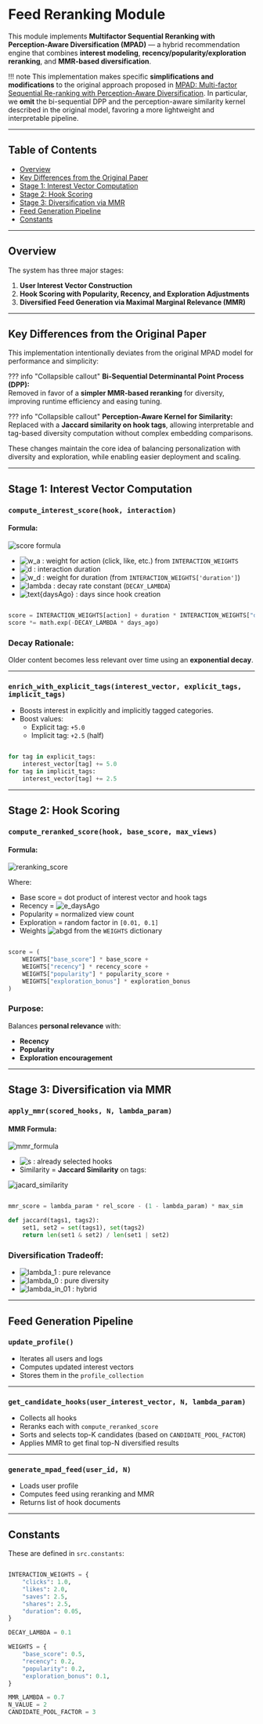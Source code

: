 # Feed Reranking Module

This module implements **Multifactor Sequential Reranking with Perception-Aware Diversification (MPAD)** — a hybrid recommendation engine that combines **interest modeling**, **recency/popularity/exploration reranking**, and **MMR-based diversification**.

!!! note
    This implementation makes specific **simplifications and modifications** to the original approach proposed in [MPAD: Multi-factor Sequential Re-ranking with Perception-Aware Diversification](https://arxiv.org/abs/2305.12420). In particular, we **omit** the bi-sequential DPP and the perception-aware similarity kernel described in the original model, favoring a more lightweight and interpretable pipeline.

---

## Table of Contents
- [Overview](#overview)
- [Key Differences from the Original Paper](#key-differences-from-the-original-paper)
- [Stage 1: Interest Vector Computation](#stage-1-interest-vector-computation)
- [Stage 2: Hook Scoring](#stage-2-hook-scoring)
- [Stage 3: Diversification via MMR](#stage-3-diversification-via-mmr)
- [ Feed Generation Pipeline](#-feed-generation-pipeline)
- [Constants](#constants)

---

## Overview

The system has three major stages:

1. **User Interest Vector Construction**
2. **Hook Scoring with Popularity, Recency, and Exploration Adjustments**
3. **Diversified Feed Generation via Maximal Marginal Relevance (MMR)**

---

## Key Differences from the Original Paper

This implementation intentionally deviates from the original MPAD model for performance and simplicity:

??? info "Collapsible callout"
    **Bi-Sequential Determinantal Point Process (DPP):**  
    Removed in favor of a **simpler MMR-based reranking** for diversity, improving runtime efficiency and easing tuning.

??? info "Collapsible callout"
    **Perception-Aware Kernel for Similarity:**  
    Replaced with a **Jaccard similarity on hook tags**, allowing interpretable and tag-based diversity computation without complex embedding comparisons.

These changes maintain the core idea of balancing personalization with diversity and exploration, while enabling easier deployment and scaling.

---

## Stage 1: Interest Vector Computation

### `compute_interest_score(hook, interaction)`

#### Formula:

![score formula](./images/mpad_score.svg)

- ![w_a](./images/w_a.svg) : weight for action (click, like, etc.) from `INTERACTION_WEIGHTS`  
- ![d](./images/d.svg) : interaction duration  
- ![w_d](./images/w_d.svg) : weight for duration (from `INTERACTION_WEIGHTS['duration']`)  
- ![lambda](./images/lambda.svg) : decay rate constant (`DECAY_LAMBDA`)  
- ![text{daysAgo}](./images/daysAgo.svg) : days since hook creation  

```python

score = INTERACTION_WEIGHTS[action] + duration * INTERACTION_WEIGHTS["duration"]
score *= math.exp(-DECAY_LAMBDA * days_ago)

```

### Decay Rationale:

Older content becomes less relevant over time using an **exponential decay**.

---

### `enrich_with_explicit_tags(interest_vector, explicit_tags, implicit_tags)`

- Boosts interest in explicitly and implicitly tagged categories.  
- Boost values:  
  - Explicit tag: `+5.0`  
  - Implicit tag: `+2.5` (half)  

```python

for tag in explicit_tags:
    interest_vector[tag] += 5.0
for tag in implicit_tags:
    interest_vector[tag] += 2.5

```
---

## Stage 2: Hook Scoring

### `compute_reranked_score(hook, base_score, max_views)`

#### Formula:

![reranking_score](./images/reranking_score.svg)

Where:  
- Base score = dot product of interest vector and hook tags  
- Recency = ![e_daysAgo](./images/e_daysAgo.svg)  
- Popularity = normalized view count  
- Exploration = random factor in `[0.01, 0.1]`  
- Weights ![abgd](./images/alpha_beta_gamma_delta.svg) from the `WEIGHTS` dictionary  

```python

score = (
    WEIGHTS["base_score"] * base_score +
    WEIGHTS["recency"] * recency_score +
    WEIGHTS["popularity"] * popularity_score +
    WEIGHTS["exploration_bonus"] * exploration_bonus
)

```

### Purpose:

Balances **personal relevance** with:  
- **Recency**  
- **Popularity**  
- **Exploration encouragement**

---

## Stage 3: Diversification via MMR

### `apply_mmr(scored_hooks, N, lambda_param)`

#### MMR Formula:

![mmr_formula](./images/mmr_formula.svg)

- ![s](./images/s.svg) : already selected hooks  
- Similarity = **Jaccard Similarity** on tags:

![jacard_similarity](./images/jacard_similarity.svg)

```python

mmr_score = lambda_param * rel_score - (1 - lambda_param) * max_sim

def jaccard(tags1, tags2):
    set1, set2 = set(tags1), set(tags2)
    return len(set1 & set2) / len(set1 | set2)

```

### Diversification Tradeoff:

- ![lambda_1](./images/lambda_1.svg) : pure relevance  
- ![lambda_0](./images/lambda_0.svg) : pure diversity  
- ![lambda_in_01](./images/lambda_in_01.svg) : hybrid

---

## Feed Generation Pipeline

### `update_profile()`

- Iterates all users and logs  
- Computes updated interest vectors  
- Stores them in the `profile_collection`

---

### `get_candidate_hooks(user_interest_vector, N, lambda_param)`

- Collects all hooks  
- Reranks each with `compute_reranked_score`  
- Sorts and selects top-K candidates (based on `CANDIDATE_POOL_FACTOR`)  
- Applies MMR to get final top-N diversified results

---

### `generate_mpad_feed(user_id, N)`

- Loads user profile  
- Computes feed using reranking and MMR  
- Returns list of hook documents

---

## Constants

These are defined in `src.constants`:

```python

INTERACTION_WEIGHTS = {
    "clicks": 1.0,
    "likes": 2.0,
    "saves": 2.5,
    "shares": 2.5,
    "duration": 0.05,
}

DECAY_LAMBDA = 0.1

WEIGHTS = {
    "base_score": 0.5,
    "recency": 0.2,
    "popularity": 0.2,
    "exploration_bonus": 0.1,
}

MMR_LAMBDA = 0.7
N_VALUE = 2
CANDIDATE_POOL_FACTOR = 3

```